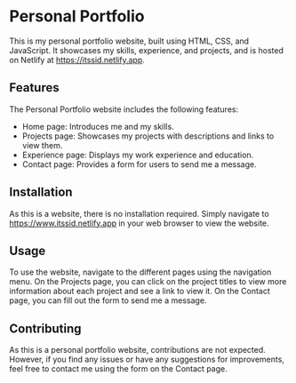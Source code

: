 

# Personal Portfolio

This is my personal portfolio website, built using HTML, CSS, and JavaScript. It showcases my skills, experience, and projects, and is hosted on Netlify at https://itssid.netlify.app.

## Features

The Personal Portfolio website includes the following features:

- Home page: Introduces me and my skills.
- Projects page: Showcases my projects with descriptions and links to view them.
- Experience page: Displays my work experience and education.
- Contact page: Provides a form for users to send me a message.

## Installation

As this is a website, there is no installation required. Simply navigate to https://www.itssid.netlify.app in your web browser to view the website.

## Usage

To use the website, navigate to the different pages using the navigation menu. On the Projects page, you can click on the project titles to view more information about each project and see a link to view it. On the Contact page, you can fill out the form to send me a message.

## Contributing

As this is a personal portfolio website, contributions are not expected. However, if you find any issues or have any suggestions for improvements, feel free to contact me using the form on the Contact page.
